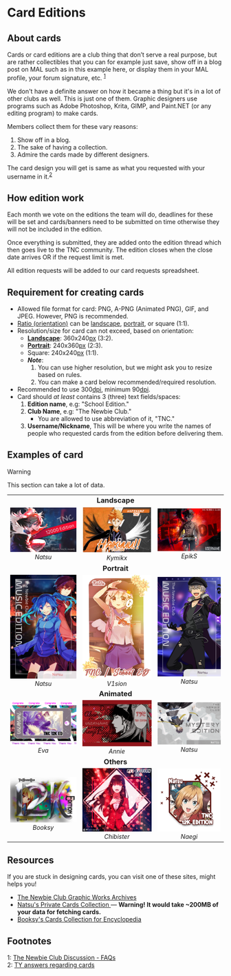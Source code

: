 # Card Editions

## About cards

Cards or card editions are a club thing that don’t serve a real purpose, but are rather collectibles that you can for example just save, show off in a blog post on MAL such as in this example here, or display them in your MAL profile, your forum signature, etc. <sup>[1](#fn1)</sup>

We don't have a definite answer on how it became a thing but it's in a lot of other clubs as well. This is just one of them.
Graphic designers use programs such as Adobe Photoshop, Krita, GIMP, and Paint.NET (or any editing program) to make cards.

Members collect them for these vary reasons:

1. Show off in a blog.
2. The sake of having a collection.
3. Admire the cards made by different designers.

The card design you will get is same as what you requested with your username in it.<sup>[2](#fn2)</sup>

## How edition work

Each month we vote on the editions the team will do, deadlines for these will be set and cards/banners need to be submitted on time otherwise they will not be included in the edition.

Once everything is submitted, they are added onto the edition thread which then goes live to the TNC community. The edition closes when the close date arrives OR if the request limit is met.

All edition requests will be added to our card requests spreadsheet.

## Requirement for creating cards

* Allowed file format for card: PNG, A-PNG (Animated PNG), GIF, and JPEG. However, PNG is recommended.
* [Ratio (orientation)][ratio] can be [landscape], [portrait], or square (1:1).
* Resolution/size for card can not exceed, based on orientation:
  * **[Landscape][landscape]**: 360x240[px] (3:2).
  * **[Portrait][portrait]**: 240x360[px] (2:3).
  * Square: 240x240[px] (1:1).
  * ***Note***:
    1. You can use higher resolution, but we might ask you to resize based on rules.
    2. You can make a card below recommended/required resolution.
* Recommended to use 300[dpi], minimum 90[dpi].
* Card should *at least* contains 3 (three) text fields/spaces:
  1. **Edition name**, e.g: "School Edition."
  2. **Club Name**, e.g: "The Newbie Club."
     * You are allowed to use abbreviation of it, "TNC."
  3. **Username/Nickname**, This will be where you write the names of people who requested cards from the edition before delivering them.

## Examples of card

> [!WARNING]
> This section can take a lot of data.

<table cellspacing="0" cellpadding="0" id="remborder" style="text-align:center;">
<tbody>
  <tr>
    <td colspan="3"><h3 id="landscape" style="margin:0 .6rem;">Landscape</h3></td>
  </tr>
  <tr>
    <td><img src="src/card/rLwXNgL.png" alt=""><br><i>Natsu</i></td>
    <td><img src="src/card/LQKUSg5.jpeg" alt=""><br><i>Kymikx</i></td>
    <td><img src="src/card/SAfyT3c.png" alt=""><br><i>EpikS</i></td>
  </tr>
  <tr>
    <td colspan="3"><h3 id="portrait" style="margin:0 .6rem;">Portrait</h3></td>
  </tr>
  <tr>
    <td><img src="src/card/nattadasu-1.png" alt=""><br><i>Natsu</i></td>
    <td><img src="src/card/V1sion-2.png" alt=""><br><i>V1sion</i></td>
    <td><img src="src/card/nattadasu-4.png" alt=""><br><i>Natsu</i></td>
  </tr>
  <tr>
    <td colspan="3"><h3 id="animated" style="margin:0 .6rem;">Animated</h3></td>
  </tr>
  <tr>
    <td><img src="src/card/u1dJ76a.gif" alt=""><br><i>Eva</i></td>
    <td><img src="src/card/mSeCoEM.gif" alt=""><br><i>Annie</i></td>
    <td><img src="src/card/nattadasu-A.gif" alt=""><br><i>Natsu</i></td>
  </tr>
  <tr>
    <td colspan="3"><h3 id="others" style="margin:0 .6rem;">Others</h3></td>
  </tr>
  <tr>
    <td><img src="src/card/XRWqia7.png" alt=""><br><i>Booksy</i></td>
    <td><img src="src/card/vzGhMeb.png" alt=""><br><i>Chibister</i></td>
    <td><img src="src/card/Naegi-2.png" alt=""><br><i>Naegi</i></td>
  </tr>
</tbody>
</table>

## Resources

If you are stuck in designing cards, you can visit one of these sites, might helps you!

* [The Newbie Club Graphic Works Archives <i class="fas fa-external-link-square-alt"></i>](https://drive.google.com/open?id=1OtJ30LCD0vHadYi_w0QXFosRtKvyId5T)
* [Natsu's Private Cards Collection <i class="fas fa-external-link-square-alt"></i>](https://cards.nattadasu.my.id) &mdash; **Warning! It would take \~200MB of your data for fetching cards.**
* [Booksy's Cards Collection for Encyclopedia <i class="fas fa-external-link-square-alt"></i>](https://imgur.com/a/hhblnv5)

## Footnotes

<div class="footnote"><a id="fn1">1</a>: <a href="https://myanimelist.net/forum/?topicid=1779538">The Newbie Club Discussion - FAQs <i class="fas fa-external-link-square-alt"></i></a><br/>
<a id="fn2">2</a>: <a href="https://discord.com/channels/449172244724449290/534122024860123182/546412983417307154">TY answers regarding cards <i class="fab fa-discord"></i></a></div>

<!--HYPERLINKS-->
[dpi]: glosarium.md#dots-per-inch-dpi
[landscape]: glosarium.md#landscape
[portrait]: glosarium.md#portrait
[px]: glosarium.md#pixel
[ratio]: glosarium.md#aspect-ratio